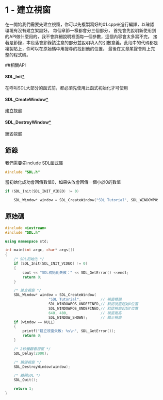 # 1 - 建立視窗
在一開始我們需要先建立視窗，你可以先複製寫好的01.cpp來進行編譯，以確認環境有沒有建立架設好。
每個章節一樣都會分三個部分，
首先會先說明新使用到的API做什麼用的，我不會詳細說明裡面每一個參數，這個內容會太多寫不完，
接著是節錄，本段落會節錄該注意的部分並說明填入的引數意義，此段中的代碼都是複製貼上，你可以在原始碼中用搜尋的找到他的位置，
最後在文章尾聲會附上完整的程式碼。


##相關API
#### SDL_Init[\*](https://wiki.libsdl.org/SDL_Init)
在呼叫SDL大部分的函式前，都必須先使用此函式初始化才可使用
#### SDL_CreateWindow[\*](https://wiki.libsdl.org/SDL_CreateWindow)
建立視窗
#### SDL_DestroyWindow[\*](https://wiki.libsdl.org/SDL_DestroyWindow)
銷毀視窗

## 節錄
我們需要先include SDL函式庫
```C++
#include "SDL.h"
```

當初始化成功會回傳數值0，如果失敗會回傳一個小於0的數值
```C++
if (SDL_Init(SDL_INIT_VIDEO) != 0)
```

```C++
	SDL_Window* window = SDL_CreateWindow("SDL Tutorial", SDL_WINDOWPOS_UNDEFINED, SDL_WINDOWPOS_UNDEFINED, 640, 480, SDL_WINDOW_SHOWN);
```

## 原始碼
```C++
#include <iostream>
#include "SDL.h"

using namespace std;

int main(int argc, char* args[])
{
	/* SDL初始化 */
	if (SDL_Init(SDL_INIT_VIDEO) != 0)
	{
		cout << "SDL初始化失敗：" << SDL_GetError() <<endl;
		return 0;
	}

	/* 建立視窗 */
	SDL_Window* window = SDL_CreateWindow(    
                	"SDL Tutorial",         // 視窗標題
                	SDL_WINDOWPOS_UNDEFINED,// 默認視窗起始X位置
                	SDL_WINDOWPOS_UNDEFINED,// 默認視窗起始Y位置
                	640, 480,             	// 視窗寬高
                	SDL_WINDOW_SHOWN);	    // 顯示視窗
	if (window == NULL)
	{
		printf("建立視窗失敗: %s\n", SDL_GetError());
		return 0;
	}

	/* 2秒鐘觀看視窗 */
	SDL_Delay(2000);

	/* 銷毀視窗 */
	SDL_DestroyWindow(window);

	/* 離開SDL */
	SDL_Quit();

	return 1;
}
```
